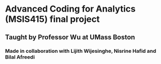 # Advanced Coding for Analytics (MSIS415) final project 
## Taught by Professor Wu at UMass Boston 
### Made in collaboration with Lijith Wijesinghe, Nisrine Hafid and Bilal Afreedi
